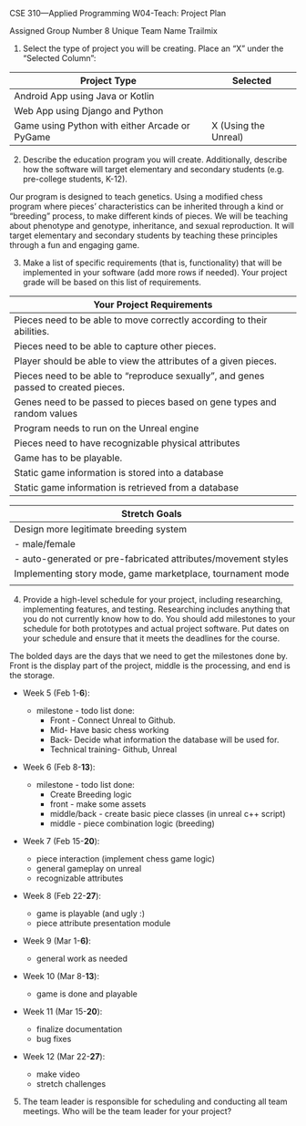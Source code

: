 CSE 310—Applied Programming
W04-Teach: Project Plan

Assigned Group Number	8
Unique Team Name	Trailmix


1.	Select the type of project you will be creating.  Place an “X” under the “Selected Column”:

|Project Type|Selected|
|------------|--------|
|Android App using Java or Kotlin|  |	
|Web App using Django and Python| |	
|Game using Python with either Arcade or PyGame	|X (Using the Unreal)|

2.	Describe the education program you will create.  Additionally, describe how the software will target elementary and secondary students (e.g. pre-college students, K-12).

Our program is designed to teach genetics. Using a modified chess program where pieces’ characteristics can be inherited through a kind or “breeding” process, to make different kinds of pieces. We will be teaching about phenotype and genotype, inheritance, and sexual reproduction. It will target elementary and secondary students by teaching these principles through a fun and engaging game. 

3.	Make a list of specific requirements (that is, functionality) that will be implemented in your software (add more rows if needed).  Your project grade will be based on this list of requirements.

| Your Project Requirements                                                             |
| ------------------------------------------------------------------------------------- |
| Pieces need to be able to move correctly according to their abilities.                |
| Pieces need to be able to capture other pieces.                                       |
| Player should be able to view the attributes of a given pieces.                       |
| Pieces need to be able to “reproduce sexually”, and genes passed to created pieces. |
| Genes need to be passed to pieces based on gene types and random values               |
| Program needs to run on the Unreal engine                                             |
| Pieces need to have recognizable physical attributes                                  |
| Game has to be playable.                                                              |
| Static game information is stored into a database                                     |
| Static game information is retrieved from a database                                  |

| Stretch Goals                                                 |
| ------------------------------------------------------------- |
| Design more legitimate breeding system                        |
| - male/female                                                 |
| - auto-generated or pre-fabricated attributes/movement styles |
| Implementing story mode, game marketplace, tournament mode    |
|                                                               |

4.	Provide a high-level schedule for your project, including researching, implementing features, and testing.  Researching includes anything that you do not currently know how to do.  You should add milestones to your schedule for both prototypes and actual project software.  Put dates on your schedule and ensure that it meets the deadlines for the course.

The bolded days are the days that we need to get the milestones done by. Front is the display part of the project, middle is the processing, and end is the storage.

* Week 5 (Feb 1-**6**): 	
   * milestone - todo list done:
      * Front - Connect Unreal to Github. 
      * Mid- Have basic chess working
      * Back- Decide what information the database will be used for.
      * Technical training- Github, Unreal

* Week 6 (Feb 8-**13**):
   * milestone - todo list done:
      * Create Breeding logic
      * front - make some assets
      * middle/back - create basic piece classes (in unreal c++ script)
      * middle - piece combination logic (breeding)

* Week 7 (Feb 15-**20**):
   * piece interaction (implement chess game logic)
   * general gameplay on unreal
   * recognizable attributes

* Week 8 (Feb 22-**27**):
   * game is playable (and ugly :)
   * piece attribute presentation module

* Week 9 (Mar 1-**6)**:
   * general work as needed

* Week 10 (Mar 8-**13**):
   * game is done and playable

* Week 11 (Mar 15-**20**):
   * finalize documentation
   * bug fixes

* Week 12 (Mar 22-**27**):
   * make video
   * stretch challenges



5.	The team leader is responsible for scheduling and conducting all team meetings.  Who will be the team leader for your project?
